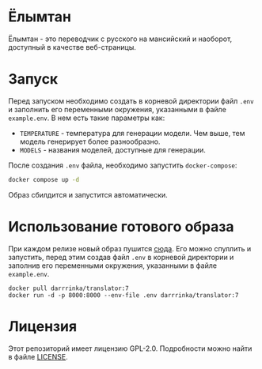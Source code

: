 # Ёлымтан
Ёлымтан - это переводчик с русского на мансийский и наоборот, доступный в качестве веб-страницы.

# Запуск
Перед запуском необходимо создать в корневой директории файл ```.env``` и заполнить его переменными окружения, указанными в файле ```example.env```. В нем есть такие параметры как:
- ```TEMPERATURE``` - температура для генерации модели. Чем выше, тем модель генерирует более разнообразно.
- ```MODELS``` - названия моделей, доступные для генерации.

После создания ```.env``` файла, необходимо запустить ```docker-compose```:
```bash
docker compose up -d
```

Образ сбилдится и запустится автоматически.

# Использование готового образа
При каждом релизе новый образ пушится [сюда](https://hub.docker.com/repository/docker/darrrinka/translator/general). Его можно спуллить и запустить, перед этим создав файл ```.env``` в корневой директории и заполнив его переменными окружения, указанными в файле ```example.env```.
```
docker pull darrrinka/translator:7
docker run -d -p 8000:8000 --env-file .env darrrinka/translator:7
```

# Лицензия
Этот репозиторий имеет лицензию GPL-2.0. Подробности можно найти в файле [LICENSE](https://github.com/AInami-Rei/mansi_translator/blob/dev/LICENSE).
